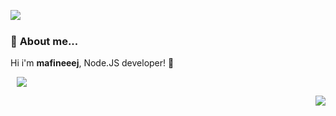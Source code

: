 <a href= "https://discord.com/users/854342480019587133"><img align="left" src="https://lanyard-profile-readme.vercel.app/api/563718132863074324?bg=00000000" /></a>
  <br>
### 🖖 **About me...**


 Hi i'm **mafineeej**, Node.JS developer! 👋
 
<a  href="https://github.com/mesiik?tab=repositories"><img align="center" style="position:relative; left:10px;" src="https://github-readme-stats.vercel.app/api/top-langs/?username=mafineeek&layout=compact&title_color=2ecc71&icon_color=79ff97&text_color=9f9f9f&bg_color=151515"></a>
  
<img align="right" src="https://komarev.com/ghpvc/?username=mafineeek&color=2f3136">
